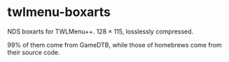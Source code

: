 # twlmenu-boxarts
 NDS boxarts for TWLMenu++. 128 × 115, losslessly compressed.
 
 99% of them come from GameDTB, while those of homebrews come from their source code.
